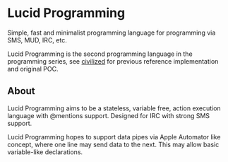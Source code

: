 # Lucid Programming
Simple, fast and minimalist programming language for programming via SMS, MUD, IRC, etc.

Lucid Programming is the second programming language in the programming series, see
[civilized](https://github.com/fantasyui-com/civilized) for previous reference implementation and original POC.

## About

Lucid Programming aims to be a stateless, variable free, action execution language with
@mentions support. Designed for IRC with strong SMS support.

Lucid Programming hopes to support data pipes via Apple Automator like concept, where
one line may send data to the next. This may allow basic variable-like declarations.
